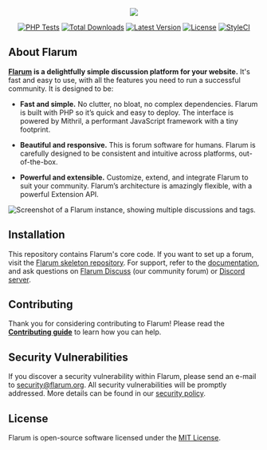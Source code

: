 <p align="center">
<a href="https://flarum.org/"><img src="https://flarum.org/images/flarum.svg"></a>
</p>

<p align="center">
<a href="https://github.com/flarum/core/actions?query=workflow%3ATests"><img src="https://github.com/flarum/core/workflows/Tests/badge.svg" alt="PHP Tests"></a>
<a href="https://packagist.org/packages/flarum/core"><img src="https://img.shields.io/packagist/dt/flarum/core" alt="Total Downloads"></a>
<a href="https://packagist.org/packages/flarum/core"><img src="https://img.shields.io/github/v/release/flarum/core?sort=semver" alt="Latest Version"></a>
<a href="https://packagist.org/packages/flarum/core"><img src="https://img.shields.io/packagist/l/flarum/core" alt="License"></a>
<a href="https://github.styleci.io/repos/28257573"><img src="https://github.styleci.io/repos/28257573/shield?style=flat" alt="StyleCI"></a>
</p>

## About Flarum

**[Flarum](https://flarum.org/) is a delightfully simple discussion platform for your website.** It's fast and easy to use, with all the features you need to run a successful community. It is designed to be:

* **Fast and simple.** No clutter, no bloat, no complex dependencies. Flarum is built with PHP so it’s quick and easy to deploy. The interface is powered by Mithril, a performant JavaScript framework with a tiny footprint.

* **Beautiful and responsive.** This is forum software for humans. Flarum is carefully designed to be consistent and intuitive across platforms, out-of-the-box.

* **Powerful and extensible.** Customize, extend, and integrate Flarum to suit your community. Flarum’s architecture is amazingly flexible, with a powerful Extension API.

![Screenshot of a Flarum instance, showing multiple discussions and tags.](https://flarum.org/assets/flarum/home-screenshot.png)

## Installation

This repository contains Flarum's core code. If you want to set up a forum, visit the [Flarum skeleton repository](https://github.com/flarum/flarum). For support, refer to the [documentation](https://docs.flarum.org/), and ask questions on [Flarum Discuss](https://discuss.flarum.org/) (our community forum) or [Discord server](https://flarum.org/discord/).

## Contributing

Thank you for considering contributing to Flarum! Please read the **[Contributing guide](https://docs.flarum.org/contributing)** to learn how you can help.

## Security Vulnerabilities

If you discover a security vulnerability within Flarum, please send an e-mail to [security@flarum.org](mailto:security@flarum.org). All security vulnerabilities will be promptly addressed. More details can be found in our [security policy](https://github.com/flarum/core/security/policy).

## License

Flarum is open-source software licensed under the [MIT License](https://github.com/flarum/flarum/blob/master/LICENSE).

